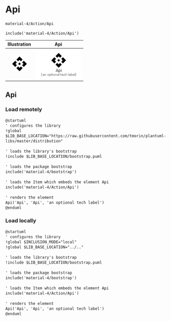 # Api


```text
material-4/Action/Api
```

```text
include('material-4/Action/Api')
```



| Illustration | Api |
| :---: | :---: |
| ![illustration for Illustration](../../material-4/Action/Api.png) | ![illustration for Api](../../material-4/Action/Api.Local.png) |




## Api

### Load remotely
```plantuml
@startuml
' configures the library
!global $LIB_BASE_LOCATION="https://raw.githubusercontent.com/tmorin/plantuml-libs/master/distribution"

' loads the library's bootstrap
!include $LIB_BASE_LOCATION/bootstrap.puml

' loads the package bootstrap
include('material-4/bootstrap')

' loads the Item which embeds the element Api
include('material-4/Action/Api')

' renders the element
Api('Api', 'Api', 'an optional tech label')
@enduml
```

### Load locally
```plantuml
@startuml
' configures the library
!global $INCLUSION_MODE="local"
!global $LIB_BASE_LOCATION="../.."

' loads the library's bootstrap
!include $LIB_BASE_LOCATION/bootstrap.puml

' loads the package bootstrap
include('material-4/bootstrap')

' loads the Item which embeds the element Api
include('material-4/Action/Api')

' renders the element
Api('Api', 'Api', 'an optional tech label')
@enduml
```

